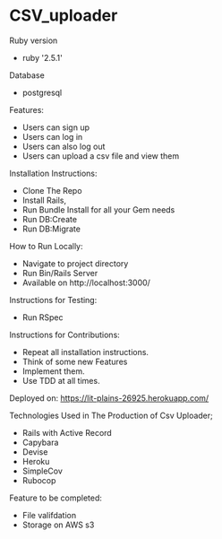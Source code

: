 # CSV_uploader

Ruby version
 - ruby '2.5.1'

Database 
 - postgresql

Features:
 - Users can sign up
 - Users can log in
 - Users can also log out
 - Users can upload a csv file and view them

Installation Instructions:
  - Clone The Repo
  - Install Rails, 
  - Run Bundle Install for all your Gem needs
  - Run DB:Create
  - Run DB:Migrate

How to Run Locally:
  - Navigate to project directory
  - Run Bin/Rails Server
  - Available on http://localhost:3000/


Instructions for Testing:
  - Run RSpec
  
Instructions for Contributions:
  - Repeat all installation instructions.
  - Think of some new Features
  - Implement them.
  - Use TDD at all times.
  
Deployed on:
   https://lit-plains-26925.herokuapp.com/
 

Technologies Used in The Production of Csv Uploader; 
  - Rails with Active Record
  - Capybara
  - Devise
  - Heroku
  - SimpleCov
  - Rubocop
  

Feature to be completed:
  - File valifdation
  - Storage on AWS s3

  
